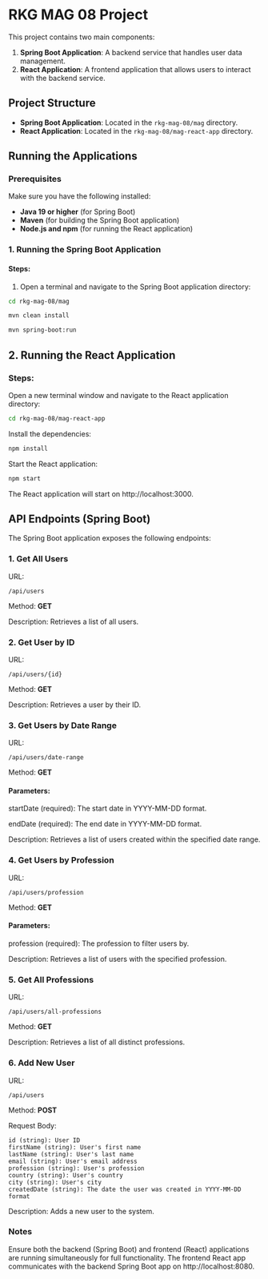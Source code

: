 # RKG MAG 08 Project

This project contains two main components:

1. **Spring Boot Application**: A backend service that handles user data management.
2. **React Application**: A frontend application that allows users to interact with the backend service.

## Project Structure

- **Spring Boot Application**: Located in the `rkg-mag-08/mag` directory.
- **React Application**: Located in the `rkg-mag-08/mag-react-app` directory.

## Running the Applications

### Prerequisites

Make sure you have the following installed:

- **Java 19 or higher** (for Spring Boot)
- **Maven** (for building the Spring Boot application)
- **Node.js and npm** (for running the React application)

### 1. Running the Spring Boot Application

#### Steps:

1. Open a terminal and navigate to the Spring Boot application directory:

```bash
cd rkg-mag-08/mag
```
```bash
mvn clean install
```
```bash
mvn spring-boot:run
```

## 2. Running the React Application

### Steps:

Open a new terminal window and navigate to the React application directory:

```bash
cd rkg-mag-08/mag-react-app
```

Install the dependencies:
```bash
npm install
```
Start the React application:
```bash
npm start
```

The React application will start on http://localhost:3000.

## API Endpoints (Spring Boot)
The Spring Boot application exposes the following endpoints:

### 1. Get All Users
URL: 
```
/api/users 
```

Method: **GET**

Description: Retrieves a list of all users.

### 2. Get User by ID
URL: 
```
/api/users/{id}
```
Method: **GET**

Description: Retrieves a user by their ID.

### 3. Get Users by Date Range
URL: 
```
/api/users/date-range
```
Method: **GET**

#### Parameters:

startDate (required): The start date in YYYY-MM-DD format.

endDate (required): The end date in YYYY-MM-DD format.

Description: Retrieves a list of users created within the specified date range.

### 4. Get Users by Profession
URL: 
```
/api/users/profession
```
Method: **GET**

#### Parameters:

profession (required): The profession to filter users by.

Description: Retrieves a list of users with the specified profession.

### 5. Get All Professions
URL: 
```
/api/users/all-professions
```

Method: **GET**

Description: Retrieves a list of all distinct professions.

### 6. Add New User

URL: 

```
/api/users
```
Method: **POST**

Request Body:
``` 
id (string): User ID
firstName (string): User's first name
lastName (string): User's last name
email (string): User's email address
profession (string): User's profession
country (string): User's country
city (string): User's city
createdDate (string): The date the user was created in YYYY-MM-DD format
```
Description: Adds a new user to the system.

### Notes

Ensure both the backend (Spring Boot) and frontend (React) applications are running simultaneously for full functionality.
The frontend React app communicates with the backend Spring Boot app on http://localhost:8080.


